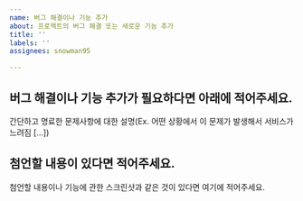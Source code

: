 ```yaml
---
name: 버그 해결이나 기능 추가
about: 프로젝트의 버그 해결 또는 새로운 기능 추가
title: ''
labels: ''
assignees: snowman95

---
```


## **버그 해결이나 기능 추가가 필요하다면 아래에 적어주세요.**

간단하고 명료한 문제사항에 대한 설명(Ex. 어떤 상황에서 이 문제가 발생해서 서비스가 느려짐 [...])

## **첨언할 내용이 있다면 적어주세요.**

첨언할 내용이나 기능에 관한 스크린샷과 같은 것이 있다면 여기에 적어주세요.
